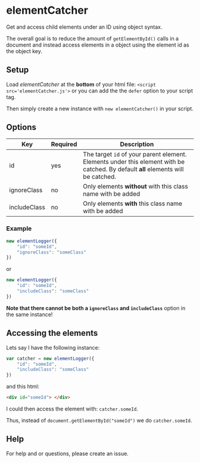 # elementCatcher
Get and access child elements under an ID using object syntax.

The overall goal is to reduce the amount of `getElementById()` calls in a document and instead access elements in a object using the element id as the object key.

## Setup
Load *elementCatcher* at the **bottom** of your html file: `<script src='elementCatcher.js'>` or you can add the the `defer` option to your script tag.

Then simply create a new instance with `new elementCatcher()` in your script.

## Options

| Key | Required | Description |
| ----------- | ------------ |------------ |
| id  | yes  | The target `id` of your parent element. Elements under this element with be catched. By default **all** elements will be catched. |
| ignoreClass | no | Only elements **without**  with this class name with be added |
| includeClass | no | Only elements **with** this class name with be added |

### Example 
```javascript
new elementLogger({
    "id": "someId",
    "ignoreClass": "someClass"
})
```

or

```javascript
new elementLogger({
    "id": "someId",
    "includeClass": "someClass"
})
```

**Note that there cannot be both a `ìgnoreClass` and `includeClass`** option in the same instance!

## Accessing the elements
Lets say I have the following instance:
```javascript
var catcher = new elementLogger({
    "id": "someId",
    "includeClass": "someClass"
})
```

and this html:
```html
<div id="someId"> </div>
```

I could then access the element with:
`catcher.someId`.

Thus, instead of `document.getElementById("someId")` we do `catcher.someId`.

## Help
For help and or questions, please create an issue.
